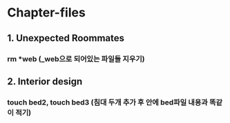 # Chapter-files

## 1. Unexpected Roommates

### rm \*web (\_web으로 되어있는 파일들 지우기)

## 2. Interior design

### touch bed2, touch bed3 (침대 두개 추가 후 안에 bed파일 내용과 똑같이 적기)
